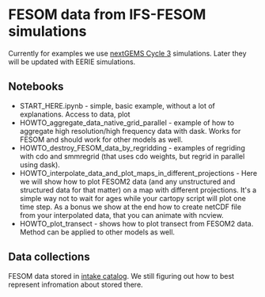 # FESOM data from IFS-FESOM simulations

Currently for examples we use [nextGEMS Cycle 3](https://easy.gems.dkrz.de/DYAMOND/NextGEMS/index.html#id4) simulations. Later they will be updated with EERIE simulations.

## Notebooks

* START_HERE.ipynb - simple, basic example, without a lot of explanations. Access to data, plot
* HOWTO_aggregate_data_native_grid_parallel - example of how to aggregate high resolution/high frequency data with dask. Works for FESOM and should work for other models as well.
* HOWTO_destroy_FESOM_data_by_regridding - examples of regriding with cdo and smmregrid (that uses cdo weights, but regrid in parallel using dask).
* HOWTO_interpolate_data_and_plot_maps_in_different_projections - Here we will show how to plot FESOM2 data (and any unstructured and structured data for that matter) on a map with different projections. It's a simple way not to wait for ages while your cartopy script will plot one time step. As a bonus we show at the end how to create netCDF file from your interpolated data, that you can animate with ncview.
* HOWTO_plot_transect - shows how to plot transect from FESOM2 data. Method can be applied to other models as well.

## Data collections

FESOM data stored in [intake catalog](https://intake.readthedocs.io/en/latest/catalog.html). We still figuring out how to best represent infromation about stored there. 

